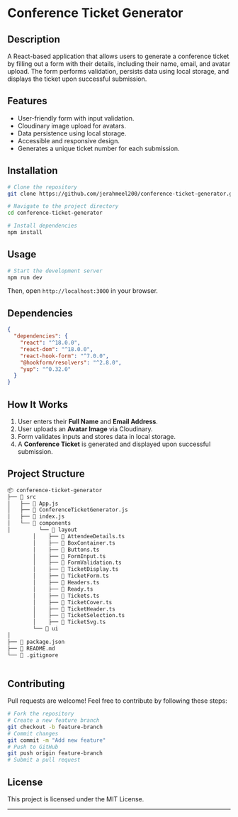 # Conference Ticket Generator

## Description

A React-based application that allows users to generate a conference ticket by filling out a form with their details, including their name, email, and avatar upload. The form performs validation, persists data using local storage, and displays the ticket upon successful submission.

## Features

- User-friendly form with input validation.
- Cloudinary image upload for avatars.
- Data persistence using local storage.
- Accessible and responsive design.
- Generates a unique ticket number for each submission.

## Installation

```bash
# Clone the repository
git clone https://github.com/jerahmeel200/conference-ticket-generator.git

# Navigate to the project directory
cd conference-ticket-generator

# Install dependencies
npm install
```

## Usage

```bash
# Start the development server
npm run dev
```

Then, open `http://localhost:3000` in your browser.

## Dependencies

```json
{
  "dependencies": {
    "react": "^18.0.0",
    "react-dom": "^18.0.0",
    "react-hook-form": "^7.0.0",
    "@hookform/resolvers": "^2.8.0",
    "yup": "^0.32.0"
  }
}
```

## How It Works

1. User enters their **Full Name** and **Email Address**.
2. User uploads an **Avatar Image** via Cloudinary.
3. Form validates inputs and stores data in local storage.
4. A **Conference Ticket** is generated and displayed upon successful submission.

## Project Structure

```bash
📦 conference-ticket-generator
├── 📂 src
│   ├── 📄 App.js
│   ├── 📄 ConferenceTicketGenerator.js
│   ├── 📄 index.js
│   └── 📂 components
│         └── 📂 layout
        │    ├── 📄 AttendeeDetails.ts
        │    ├── 📄 BoxContainer.ts
        │    ├── 📄 Buttons.ts
        │    ├── 📄 FormInput.ts
        │    ├── 📄 FormValidation.ts
        │    ├── 📄 TicketDisplay.ts
        │    ├── 📄 TicketForm.ts
        │    ├── 📄 Headers.ts
        │    ├── 📄 Ready.ts
        │    ├── 📄 Tickets.ts
        │    ├── 📄 TicketCover.ts
        │    ├── 📄 TicketHeader.ts
        │    ├── 📄 TicketSelection.ts
        │    ├── 📄 TicketSvg.ts
        └── 📂 ui
│
├── 📄 package.json
├── 📄 README.md
└── 📄 .gitignore
        
```

## Contributing

Pull requests are welcome! Feel free to contribute by following these steps:

```bash
# Fork the repository
# Create a new feature branch
git checkout -b feature-branch
# Commit changes
git commit -m "Add new feature"
# Push to GitHub
git push origin feature-branch
# Submit a pull request
```

## License

This project is licensed under the MIT License.

---

 


